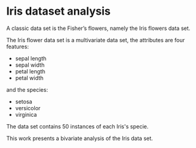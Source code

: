 # Iris dataset analysis


A classic data set is the Fisher’s flowers, namely the Iris flowers data set.

The Iris flower data set is a multivariate data set, the attributes are four features:

* sepal length 
* sepal width  
* petal length  
* petal width  

and the species: 

* setosa
* versicolor
* virginica 

The data set contains 50 instances of each Iris's specie. 

This work presents a bivariate analysis of the Iris data set.

